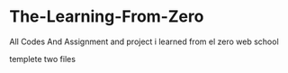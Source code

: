 # The-Learning-From-Zero
All Codes And Assignment and project i learned from el zero web school 

templete two files
